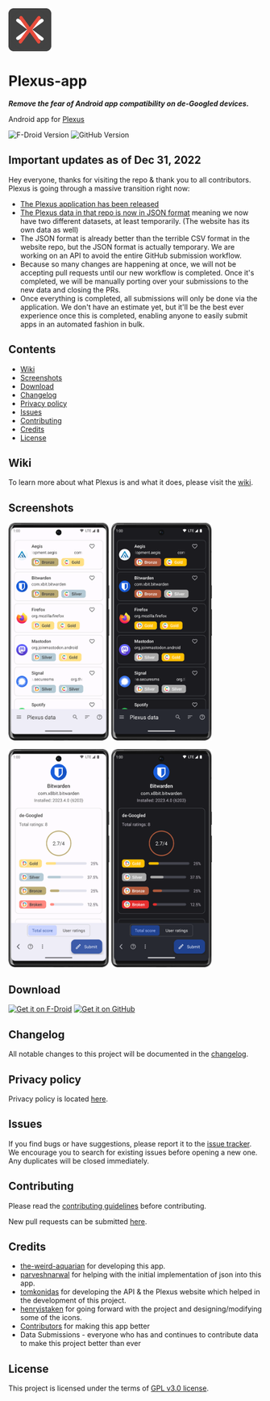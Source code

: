 <img src="fastlane/metadata/android/en-US/images/icon.png" width="85"/>

# Plexus-app
***Remove the fear of Android app compatibility on de-Googled devices.***

Android app for [Plexus](https://plexus.techlore.tech)

<img src="https://img.shields.io/f-droid/v/tech.techlore.plexus?logo=FDroid&color=green&style=for-the-badge" alt="F-Droid Version"> <img src="https://img.shields.io/github/v/release/techlore/Plexus-app?logo=GitHub&label=GitHub&color=212121&style=for-the-badge" alt="GitHub Version">


## Important updates as of Dec 31, 2022
Hey everyone, thanks for visiting the repo & thank you to all contributors. Plexus is going through a massive transition right now:

- [The Plexus application has been released](#download)
- [The Plexus data in that repo is now in JSON format](https://github.com/techlore/Plexus-app/blob/main/Plexus.json) meaning we now have two different datasets, at least temporarily. (The website has its own data as well)
- The JSON format is already better than the terrible CSV format in the website repo, but the JSON format is actually temporary. We are working on an API to avoid the entire GitHub submission workflow.
- Because so many changes are happening at once, we will not be accepting pull requests until our new workflow is completed. Once it's completed, we will be manually porting over your submissions to the new data and closing the PRs.
- Once everything is completed, all submissions will only be done via the application. We don't have an estimate yet, but it'll be the best ever experience once this is completed, enabling anyone to easily submit apps in an automated fashion in bulk.


## Contents
- [Wiki](#wiki)
- [Screenshots](#screenshots)
- [Download](#download)
- [Changelog](#changelog)
- [Privacy policy](#privacy-policy)
- [Issues](#issues)
- [Contributing](#contributing)
- [Credits](#credits)
- [License](#license)


## Wiki
To learn more about what Plexus is and what it does, please visit the [wiki](https://github.com/techlore/Plexus-app/wiki).


## Screenshots
<img src="/fastlane/metadata/android/en-US/images/phoneScreenshots/1.png" width="200"/>  <img src="/fastlane/metadata/android/en-US/images/phoneScreenshots/2.png" width="200"/>

<img src="/fastlane/metadata/android/en-US/images/phoneScreenshots/3.png" width="200"/>  <img src="/fastlane/metadata/android/en-US/images/phoneScreenshots/4.png" width="200"/>


## Download
[<img src="https://fdroid.gitlab.io/artwork/badge/get-it-on.png"
alt='Get it on F-Droid'
height="80">](https://f-droid.org/packages/tech.techlore.plexus)
[<img src="https://camo.githubusercontent.com/70bffd8873ab81e1bb0bccc44e488c3a989e3bd5/68747470733a2f2f692e6962622e636f2f71306d6463345a2f6765742d69742d6f6e2d6769746875622e706e67"
alt="Get it on GitHub"
height="80">](https://github.com/techlore/Plexus-app/releases/latest)


## Changelog
All notable changes to this project will be documented in the [changelog](https://github.com/techlore/Plexus-app/blob/main/CHANGELOG.md).


## Privacy policy
Privacy policy is located [here](https://github.com/techlore/Plexus-app/blob/main/PRIVACY.md).


## Issues
If you find bugs or have suggestions, please report it to the [issue tracker](https://github.com/techlore/Plexus-app/issues). We encourage you to search for existing issues before opening a new one. Any duplicates will be closed immediately.


## Contributing
Please read the [contributing guidelines](https://github.com/techlore/Plexus-app/blob/main/CONTRIBUTING.md) before contributing.

New pull requests can be submitted [here](https://github.com/techlore/Plexus-app/pulls).


## Credits
- [the-weird-aquarian](https://github.com/the-weird-aquarian) for developing this app.
- [parveshnarwal](https://github.com/parveshnarwal) for helping with the initial implementation of json into this app.
- [tomkonidas](https://github.com/tomkonidas) for developing the API & the Plexus website which helped in the development of this project.
- [henryistaken](https://github.com/henryistaken) for going forward with the project and designing/modifying some of the icons.
- [Contributors](https://github.com/techlore/plexus-app/graphs/contributors) for making this app better
- Data Submissions -  everyone who has and continues to contribute data to make this project better than ever


## License
This project is licensed under the terms of [GPL v3.0 license](https://github.com/techlore/Plexus-app/blob/main/LICENSE).
